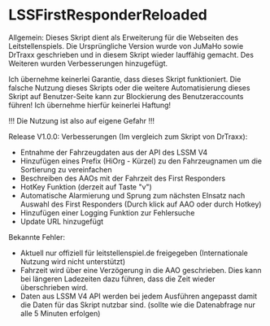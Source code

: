 # LSSFirstResponderReloaded

Allgemein:
Dieses Skript dient als Erweiterung für die Webseiten des Leitstellenspiels. 
Die Ursprüngliche Version wurde von JuMaHo sowie DrTraxx geschrieben und in diesem Skript wieder lauffähig gemacht. 
Des Weiteren wurden Verbesserungen hinzugefügt.

Ich übernehme keinerlei Garantie, dass dieses Skript funktioniert. Die falsche Nutzung dieses Skripts oder die weitere Automatisierung dieses Skript auf Benutzer-Seite kann zur Blockierung des Benutzeraccounts führen! Ich übernehme hierfür keinerlei Haftung! 

!!! Die Nutzung ist also auf eigene Gefahr !!!

Release V1.0.0:
Verbesserungen (Im vergleich zum Skript von DrTraxx):
  -  Entnahme der Fahrzeugdaten aus der API des LSSM V4
  -  Hinzufügen eines Prefix (HiOrg - Kürzel) zu den Fahrzeugnamen um die Sortierung zu vereinfachen
  -  Beschreiben des AAOs mit der Fahrzeit des First Responders
  -  HotKey Funktion (derzeit auf Taste "v")
  -  Automatische Alarmierung und Sprung zum nächsten EInsatz nach Auswahl des First Responders (Durch klick auf AAO oder durch Hotkey)
  -  Hinzufügen einer Logging Funktion zur Fehlersuche
  -  Update URL hinzugefügt

Bekannte Fehler:
  -  Aktuell nur offiziell für leitstellenspiel.de freigegeben (Internationale Nutzung wird nicht unterstützt)
  -  Fahrzeit wird über eine Verzögerung in die AAO geschrieben. Dies kann bei längeren Ladezeiten dazu führen, dass die Zeit wieder überschrieben wird.
  -  Daten aus LSSM V4 API werden bei jedem Ausführen angepasst damit die Daten für das Skript nutzbar sind. (sollte wie die Datenabfrage nur alle 5 Minuten erfolgen)
